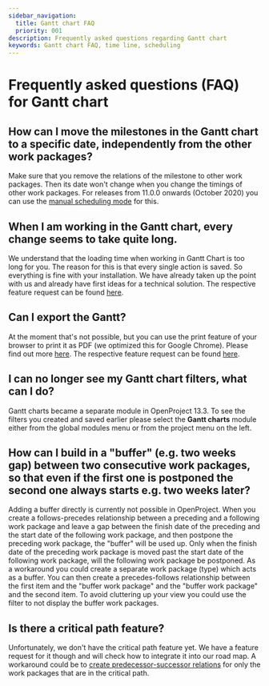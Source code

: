 ```yaml
---
sidebar_navigation:
  title: Gantt chart FAQ
  priority: 001
description: Frequently asked questions regarding Gantt chart
keywords: Gantt chart FAQ, time line, scheduling
---
```


# Frequently asked questions (FAQ) for Gantt chart

## How can I move the milestones in the Gantt chart to a specific date, independently from the other work packages?

Make sure that you remove the relations of the milestone to other work packages. Then its date won't change when you change the timings of other work packages. For releases from 11.0.0 onwards (October 2020) you can use the [manual scheduling mode](../scheduling) for this.

## When I am working in the Gantt chart, every change seems to take quite long. 

We understand that the loading time when working in Gantt Chart is too long for you. The reason for this is that every single action is saved. So everything is fine with your installation. We have already taken up the point with us and already have first ideas for a technical solution. The respective feature request can be found [here](https://community.openproject.org/wp/34176). 

## Can I export the Gantt?

At the moment that's not possible, but you can use the print feature of your browser to print it as PDF (we optimized this for Google Chrome). Please find out more [here](../#how-to-print-a-gantt-chart). 
The respective feature request can be found [here](https://community.openproject.org/wp/15444).

## I can no longer see my Gantt chart filters, what can I do?

Gantt charts became a separate module in OpenProject 13.3. To see the filters you created and saved earlier please select the **Gantt charts** module either from the global modules menu or from the project menu on the left. 

## How can I build in a "buffer" (e.g. two weeks gap) between two consecutive work packages, so that even if the first one is postponed the second one always starts e.g. two weeks later?

Adding a buffer directly is currently not possible in OpenProject. When you create a follows-precedes relationship between a preceding and a following work package and leave a gap between the finish date of the preceding and the start date of the following work package, and then postpone the preceding work package, the "buffer" will be used up. Only when the finish date of the preceding work package is moved past the start date of the following work package, will the following work package be postponed.
As a workaround you could create a separate work package (type) which acts as a buffer. You can then create a precedes-follows relationship between the first item and the "buffer work package" and the "buffer work package" and the second item. To avoid cluttering up your view you could use the filter to not display the buffer work packages.

## Is there a critical path feature?

Unfortunately, we don't have the critical path feature yet. We have a feature request for it though and will check how to integrate it into our road map. A workaround could be to [create predecessor-successor relations](../../work-packages/work-package-relations-hierarchies/#work-package-relations) for only the work packages that are in the critical path. 
